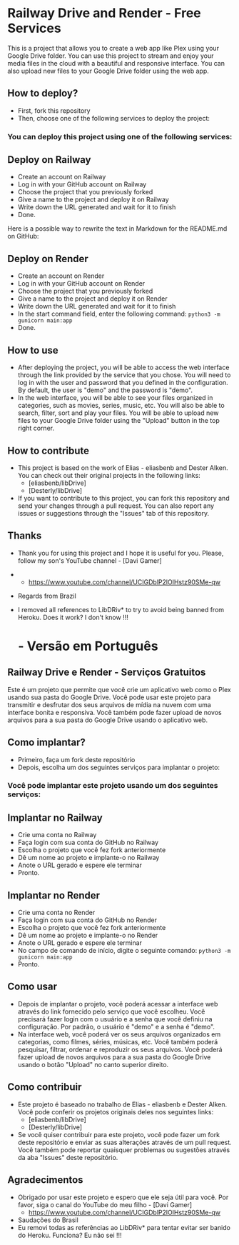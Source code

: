 # Railway Drive and Render - Free Services

This is a project that allows you to create a web app like Plex using your Google Drive folder. You can use this project to stream and enjoy your media files in the cloud with a beautiful and responsive interface. You can also upload new files to your Google Drive folder using the web app.

## How to deploy?

- First, fork this repository
- Then, choose one of the following services to deploy the project:


### You can deploy this project using one of the following services:

## Deploy on Railway

- Create an account on Railway
- Log in with your GitHub account on Railway
- Choose the project that you previously forked
- Give a name to the project and deploy it on Railway
- Write down the URL generated and wait for it to finish
- Done.


Here is a possible way to rewrite the text in Markdown for the README.md on GitHub:

## Deploy on Render

- Create an account on Render
- Log in with your GitHub account on Render
- Choose the project that you previously forked
- Give a name to the project and deploy it on Render
- Write down the URL generated and wait for it to finish
- In the start command field, enter the following command: `python3 -m gunicorn main:app`
- Done.
 
## How to use

- After deploying the project, you will be able to access the web interface through the link provided by the service that you chose. You will need to log in with the user and password that you defined in the configuration. By default, the user is "demo" and the password is "demo".
- In the web interface, you will be able to see your files organized in categories, such as movies, series, music, etc. You will also be able to search, filter, sort and play your files. You will be able to upload new files to your Google Drive folder using the "Upload" button in the top right corner.

## How to contribute

- This project is based on the work of Elias - eliasbenb and Dester Alken. You can check out their original projects in the following links:
  - [eliasbenb/libDrive]
  - [Desterly/libDrive]
- If you want to contribute to this project, you can fork this repository and send your changes through a pull request. You can also report any issues or suggestions through the "Issues" tab of this repository.

## Thanks

- Thank you for using this project and I hope it is useful for you. Please, follow my son's YouTube channel - [Davi Gamer]
- - https://www.youtube.com/channel/UCIGDblP2lOIHstz90SMe-qw
- Regards from Brazil
- I removed all references to LibDRiv* to try to avoid being banned from Heroku. Does it work? I don't know !!!

  # - Versão em Português

## Railway Drive e Render - Serviços Gratuitos

Este é um projeto que permite que você crie um aplicativo web como o Plex usando sua pasta do Google Drive. Você pode usar este projeto para transmitir e desfrutar dos seus arquivos de mídia na nuvem com uma interface bonita e responsiva. Você também pode fazer upload de novos arquivos para a sua pasta do Google Drive usando o aplicativo web.

## Como implantar?

- Primeiro, faça um fork deste repositório
- Depois, escolha um dos seguintes serviços para implantar o projeto:

### Você pode implantar este projeto usando um dos seguintes serviços:

## Implantar no Railway

- Crie uma conta no Railway
- Faça login com sua conta do GitHub no Railway
- Escolha o projeto que você fez fork anteriormente
- Dê um nome ao projeto e implante-o no Railway
- Anote o URL gerado e espere ele terminar
- Pronto.

## Implantar no Render

- Crie uma conta no Render
- Faça login com sua conta do GitHub no Render
- Escolha o projeto que você fez fork anteriormente
- Dê um nome ao projeto e implante-o no Render
- Anote o URL gerado e espere ele terminar
- No campo de comando de início, digite o seguinte comando: `python3 -m gunicorn main:app`
- Pronto.

## Como usar

- Depois de implantar o projeto, você poderá acessar a interface web através do link fornecido pelo serviço que você escolheu. Você precisará fazer login com o usuário e a senha que você definiu na configuração. Por padrão, o usuário é "demo" e a senha é "demo".
- Na interface web, você poderá ver os seus arquivos organizados em categorias, como filmes, séries, músicas, etc. Você também poderá pesquisar, filtrar, ordenar e reproduzir os seus arquivos. Você poderá fazer upload de novos arquivos para a sua pasta do Google Drive usando o botão "Upload" no canto superior direito.

## Como contribuir

- Este projeto é baseado no trabalho de Elias - eliasbenb e Dester Alken. Você pode conferir os projetos originais deles nos seguintes links:
  - [eliasbenb/libDrive]
  - [Desterly/libDrive]
- Se você quiser contribuir para este projeto, você pode fazer um fork deste repositório e enviar as suas alterações através de um pull request. Você também pode reportar quaisquer problemas ou sugestões através da aba "Issues" deste repositório.

## Agradecimentos

- Obrigado por usar este projeto e espero que ele seja útil para você. Por favor, siga o canal do YouTube do meu filho - [Davi Gamer]
  - https://www.youtube.com/channel/UCIGDblP2lOIHstz90SMe-qw
- Saudações do Brasil
- Eu removi todas as referências ao LibDRiv* para tentar evitar ser banido do Heroku. Funciona? Eu não sei !!!
